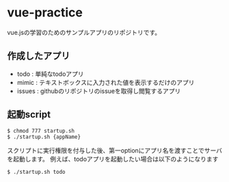 # vue-practice
vue.jsの学習のためのサンプルアプリのリポジトリです。

## 作成したアプリ
- todo : 単純なtodoアプリ
- mimic : テキストボックスに入力された値を表示するだけのアプリ
- issues : githubのリポジトリのissueを取得し閲覧するアプリ

## 起動script
```
$ chmod 777 startup.sh
$ ./startup.sh {appName}
```

スクリプトに実行権限を付与した後、第一optionにアプリ名を渡すことでサーバを起動します。
例えば、todoアプリを起動したい場合は以下のようになります
```
$ ./startup.sh todo
```
